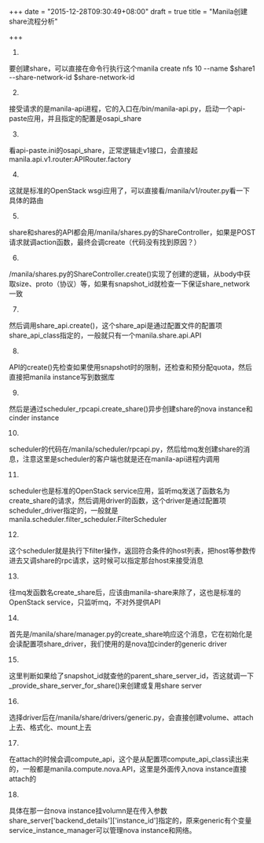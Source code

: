 +++
date = "2015-12-28T09:30:49+08:00"
draft = true
title = "Manila创建share流程分析"

+++

1.

要创建share，可以直接在命令行执行这个manila create nfs 10 --name $share1 --share-network-id $share-network-id

2.

接受请求的是manila-api进程，它的入口在/bin/manila-api.py，启动一个api-paste应用，并且指定的配置是osapi_share

3.

看api-paste.ini的osapi_share，正常逻辑走v1接口，会直接起manila.api.v1.router:APIRouter.factory

4.

这就是标准的OpenStack wsgi应用了，可以直接看/manila/v1/router.py看一下具体的路由

5.

share和shares的API都会用/manila/shares.py的ShareController，如果是POST请求就调action函数，最终会调create（代码没有找到原因？）

6.

/manila/shares.py的ShareController.create()实现了创建的逻辑，从body中获取size、proto（协议）等，如果有snapshot_id就检查一下保证share_network一致

7.

然后调用share_api.create()，这个share_api是通过配置文件的配置项share_api_class指定的，一般就只有一个manila.share.api.API

8.

API的create()先检查如果使用snapshot时的限制，还检查和预分配quota，然后直接把manila instance写到数据库

9.

然后是通过scheduler_rpcapi.create_share()异步创建share的nova instance和cinder instance

10.

scheduler的代码在/manila/scheduler/rpcapi.py，然后给mq发创建share的消息，注意这里是scheduler的客户端也就是还在manila-api进程内调用

11.

scheduler也是标准的OpenStack service应用，监听mq发送了函数名为create_share的请求，然后调用driver的函数，这个driver是通过配置项scheduler_driver指定的，一般就是manila.scheduler.filter_scheduler.FilterScheduler

12.

这个scheduler就是执行下filter操作，返回符合条件的host列表，把host等参数传进去又调share的rpc请求，这时候可以指定那台host来接受消息

13.

往mq发函数名create_share后，应该由manila-share来除了，这也是标准的OpenStack service，只监听mq，不对外提供API

14.

首先是/manila/share/manager.py的create_share响应这个消息，它在初始化是会读配置项share_driver，我们使用的是nova加cinder的generic driver

15.

这里判断如果给了snapshot_id就查他的parent_share_server_id，否这就调一下_provide_share_server_for_share()来创建或复用share server

16.

选择driver后在/manila/share/drivers/generic.py，会直接创建volume、attach上去、格式化、mount上去

17.

在attach的时候会调compute_api，这个是从配置项compute_api_class读出来的，一般都是manila.compute.nova.API，这里是外面传入nova instance直接attach的

18.

具体在那一台nova instance挂volumn是在传入参数share_server['backend_details']['instance_id']指定的，原来generic有个变量service_instance_manager可以管理nova instance和网络。